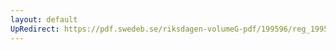 ```yaml
---
layout: default
UpRedirect: https://pdf.swedeb.se/riksdagen-volumeG-pdf/199596/reg_199596_JoU/reg_199596_JoU_0006.pdf
---
```

